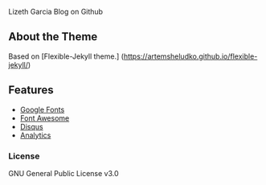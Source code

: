 Lizeth Garcia Blog on Github

## About the Theme
Based on [Flexible-Jekyll theme.] (https://artemsheludko.github.io/flexible-jekyll/)

## Features

- [Google Fonts](https://fonts.google.com/)
- [Font Awesome](http://fontawesome.io/)
- [Disqus](https://disqus.com/)
- [Analytics](https://analytics.google.com/analytics/web/)


### License

GNU General Public License v3.0
